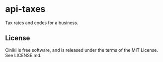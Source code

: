 api-taxes
=========

Tax rates and codes for a business.

License
-------
Ciniki is free software, and is released under the terms of the MIT License. See LICENSE.md.
